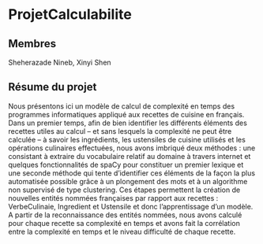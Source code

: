 # ProjetCalculabilite

## Membres
Sheherazade Nineb, Xinyi Shen

## Résume du projet

Nous présentons ici un modèle de calcul de complexité en temps des programmes informatiques appliqué aux recettes de cuisine en français. Dans un  premier temps, afin de bien identifier les différents éléments des recettes utiles au calcul – et sans lesquels la complexité ne peut être calculée – à savoir les ingrédients, les ustensiles de cuisine utilisés et les opérations culinaires effectuées, nous avons imbriqué deux méthodes : une consistant à extraire du vocabulaire relatif au domaine à travers internet et quelques fonctionnalités de spaCy pour constituer un premier lexique et une seconde méthode qui tente d’identifier ces éléments de la façon la plus automatisée possible grâce à un plongement des mots et à un algorithme non supervisé de type clustering. Ces étapes permettent la création de nouvelles entités nommées françaises par rapport aux recettes : VerbeCulinaie, Ingredient et Ustensile et donc l’apprentissage d’un modèle. A partir de la reconnaissance des entités nommées, nous avons calculé pour chaque recette sa complexité en temps et avons fait la corrélation entre la complexité en temps et le niveau difficulté de chaque recette.
